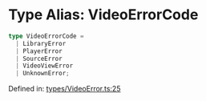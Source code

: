 # Type Alias: VideoErrorCode

```ts
type VideoErrorCode = 
  | LibraryError
  | PlayerError
  | SourceError
  | VideoViewError
  | UnknownError;
```

Defined in: [types/VideoError.ts:25](https://github.com/TheWidlarzGroup/react-native-video/blob/1403959cf63e77ce519800110e1872cc843e5d0f/packages/react-native-video/src/core/types/VideoError.ts#L25)
